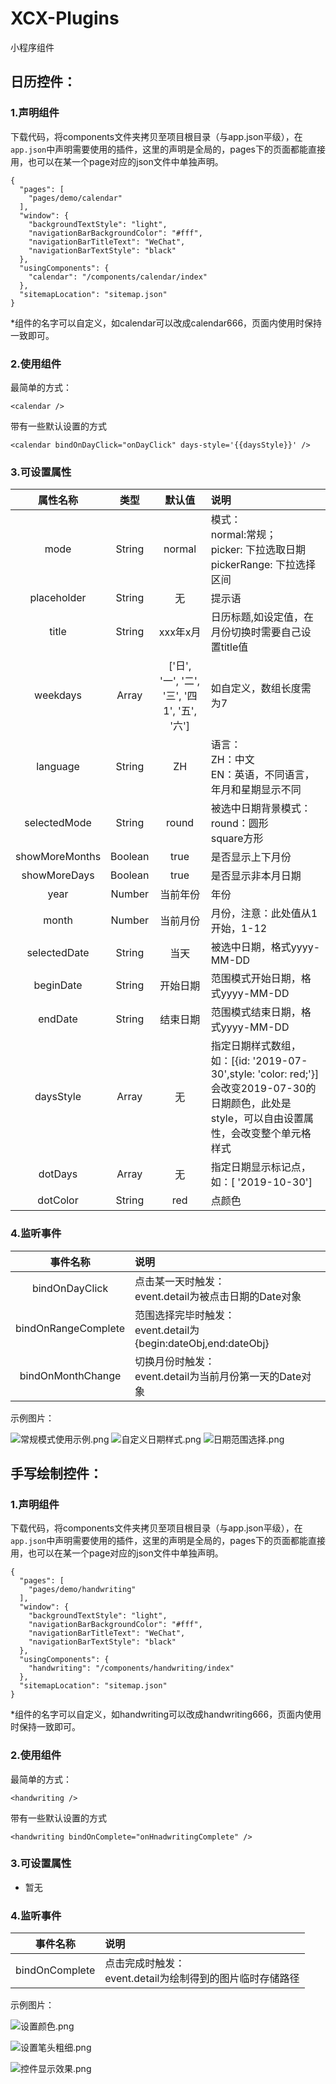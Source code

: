 # XCX-Plugins
小程序组件

## 日历控件：
### 1.声明组件
下载代码，将components文件夹拷贝至项目根目录（与app.json平级），在`app.json`中声明需要使用的插件，这里的声明是全局的，pages下的页面都能直接用，也可以在某一个page对应的json文件中单独声明。

```
{
  "pages": [
    "pages/demo/calendar"
  ],
  "window": {
    "backgroundTextStyle": "light",
    "navigationBarBackgroundColor": "#fff",
    "navigationBarTitleText": "WeChat",
    "navigationBarTextStyle": "black"
  },
  "usingComponents": {
    "calendar": "/components/calendar/index"
  },
  "sitemapLocation": "sitemap.json"
}
```
 *组件的名字可以自定义，如calendar可以改成calendar666，页面内使用时保持一致即可。

### 2.使用组件
最简单的方式：
```
<calendar />
```
带有一些默认设置的方式
```
<calendar bindOnDayClick="onDayClick" days-style='{{daysStyle}}' />
```
### 3.可设置属性
属性名称 |类型| 默认值 | 说明  
:-: | :-: | :-: | :- 
mode | String | normal | 模式：<br/>normal:常规；<br/>picker: 下拉选取日期<br/>pickerRange: 下拉选择区间
placeholder | String | 无|提示语
title | String | xxx年x月 | 日历标题,如设定值，在月份切换时需要自己设置title值
weekdays | Array | ['日', '一', '二', '三', '四1', '五', '六'] | 如自定义，数组长度需为7
language | String | ZH | 语言：<br/>ZH：中文<br/>EN：英语，不同语言，年月和星期显示不同
selectedMode | String | round | 被选中日期背景模式：<br/>round：圆形<br/>square方形
showMoreMonths | Boolean | true | 是否显示上下月份
showMoreDays | Boolean | true | 是否显示非本月日期
year | Number | 当前年份 | 年份
month | Number | 当前月份 | 月份，注意：此处值从1开始，1-12
selectedDate | String | 当天 | 被选中日期，格式yyyy-MM-DD
beginDate | String | 开始日期 | 范围模式开始日期，格式yyyy-MM-DD
endDate | String | 结束日期 | 范围模式结束日期，格式yyyy-MM-DD
daysStyle | Array | 无 | 指定日期样式数组，如：[{id: '2019-07-30',style: 'color: red;'}]会改变2019-07-30的日期颜色，此处是style，可以自由设置属性，会改变整个单元格样式
dotDays | Array | 无 | 指定日期显示标记点，如：[ '2019-10-30']
dotColor | String | red | 点颜色

### 4.监听事件
事件名称 | 说明  
:-: | :- 
bindOnDayClick | 点击某一天时触发：<br/>event.detail为被点击日期的Date对象
bindOnRangeComplete | 范围选择完毕时触发：<br/>event.detail为{begin:dateObj,end:dateObj}
bindOnMonthChange | 切换月份时触发：<br/>event.detail为当前月份第一天的Date对象

示例图片：

![常规模式使用示例.png](https://upload-images.jianshu.io/upload_images/2355731-10d0e65ade8b6341.png)
![自定义日期样式.png](https://upload-images.jianshu.io/upload_images/2355731-dd0aea48666590b1.png)
![日期范围选择.png](https://upload-images.jianshu.io/upload_images/2355731-47c1db8dbcdb91aa.png)

## 手写绘制控件：
### 1.声明组件
下载代码，将components文件夹拷贝至项目根目录（与app.json平级），在`app.json`中声明需要使用的插件，这里的声明是全局的，pages下的页面都能直接用，也可以在某一个page对应的json文件中单独声明。

```
{
  "pages": [
    "pages/demo/handwriting"
  ],
  "window": {
    "backgroundTextStyle": "light",
    "navigationBarBackgroundColor": "#fff",
    "navigationBarTitleText": "WeChat",
    "navigationBarTextStyle": "black"
  },
  "usingComponents": {
    "handwriting": "/components/handwriting/index"
  },
  "sitemapLocation": "sitemap.json"
}
```
 *组件的名字可以自定义，如handwriting可以改成handwriting666，页面内使用时保持一致即可。

### 2.使用组件
最简单的方式：
```
<handwriting />
```
带有一些默认设置的方式
```
<handwriting bindOnComplete="onHnadwritingComplete" />
```
### 3.可设置属性
* 暂无

### 4.监听事件
事件名称 | 说明  
:-: | :- 
bindOnComplete | 点击完成时触发：<br/>event.detail为绘制得到的图片临时存储路径

示例图片：

![设置颜色.png](https://upload-images.jianshu.io/upload_images/2355731-d0ed280fbab15f40.png)

![设置笔头粗细.png](https://upload-images.jianshu.io/upload_images/2355731-9a3c7509a1261820.png)

![控件显示效果.png](https://upload-images.jianshu.io/upload_images/2355731-cc02c4fbaf5d596f.png)
